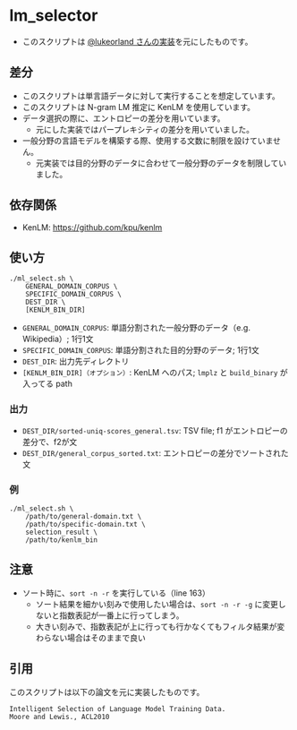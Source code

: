 # lm_selector
- このスクリプトは [@lukeorland さんの実装](https://github.com/lukeorland/moore_and_lewis_data_selection)を元にしたものです。

## 差分
- このスクリプトは単言語データに対して実行することを想定しています。
- このスクリプトは N-gram LM 推定に KenLM を使用しています。
- データ選択の際に、エントロピーの差分を用いています。
    - 元にした実装ではパープレキシティの差分を用いていました。
- 一般分野の言語モデルを構築する際、使用する文数に制限を設けていません。
    - 元実装では目的分野のデータに合わせて一般分野のデータを制限していました。

## 依存関係
- KenLM: https://github.com/kpu/kenlm

## 使い方
```
./ml_select.sh \
    GENERAL_DOMAIN_CORPUS \
    SPECIFIC_DOMAIN_CORPUS \
    DEST_DIR \
    [KENLM_BIN_DIR]
```
- `GENERAL_DOMAIN_CORPUS`: 単語分割された一般分野のデータ（e.g. Wikipedia）; 1行1文
- `SPECIFIC_DOMAIN_CORPUS`: 単語分割された目的分野のデータ; 1行1文
- `DEST_DIR`: 出力先ディレクトリ
- `[KENLM_BIN_DIR]（オプション）`: KenLM へのパス; `lmplz` と `build_binary` が入ってる path

### 出力
- `DEST_DIR/sorted-uniq-scores_general.tsv`: TSV file; f1 がエントロピーの差分で、f2が文
- `DEST_DIR/general_corpus_sorted.txt`: エントロピーの差分でソートされた文

### 例
```
./ml_select.sh \
    /path/to/general-domain.txt \
    /path/to/specific-domain.txt \
    selection_result \
    /path/to/kenlm_bin
```

## 注意
- ソート時に、`sort -n -r` を実行している（line 163）
    - ソート結果を細かい刻みで使用したい場合は、`sort -n -r -g` に変更しないと指数表記が一番上に行ってしまう。
    - 大きい刻みで、指数表記が上に行っても行かなくてもフィルタ結果が変わらない場合はそのままで良い

## 引用
このスクリプトは以下の論文を元に実装したものです。
```
Intelligent Selection of Language Model Training Data.
Moore and Lewis., ACL2010
```
